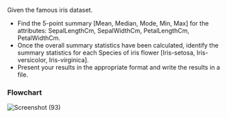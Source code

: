 Given the famous iris dataset. 
- Find the 5-point summary [Mean, Median, Mode, Min, Max] for the attributes: SepalLengthCm, SepalWidthCm, PetalLengthCm, PetalWidthCm. 
- Once the overall summary statistics have been calculated, identify the summary statistics for each Species of iris flower [Iris-setosa, Iris-versicolor, Iris-virginica]. 
- Present your results in the appropriate format and write the results in a file.


### Flowchart
![Screenshot (93)](https://user-images.githubusercontent.com/118044821/236743644-6e8eb309-6aa6-4e6d-b2ec-a34ba0e44c1c.png)
